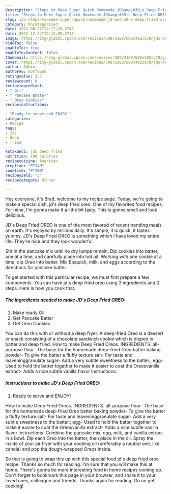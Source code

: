 ```yaml
---
description: "Steps to Make Super Quick Homemade JD&amp;#39;s Deep Fried OREO"
title: "Steps to Make Super Quick Homemade JD&amp;#39;s Deep Fried OREO"
slug: 135-steps-to-make-super-quick-homemade-jd-and-39-s-deep-fried-oreo
category: Uncategorized
date: 2022-08-23T22:17:28.274Z
date: 2022-12-24T19:13:09.371Z
image: https://img-global.cpcdn.com/recipes/50973188/680x482cq70/jds-deep-fried-oreo-recipe-main-photo.jpg
hideToc: false
enableToc: true
enableTocContent: false
thumbnail: https://img-global.cpcdn.com/recipes/50973188/680x482cq70/jds-deep-fried-oreo-recipe-main-photo.jpg
cover: https://img-global.cpcdn.com/recipes/50973188/680x482cq70/jds-deep-fried-oreo-recipe-main-photo.jpg
author: Admin
authorAv: notfound
ratingvalue: 3.7
reviewcount: 8
recipeingredient:
- " Oil"
- " Pancake Batter"
- " Oreo Cookies"
recipeinstructions:

- "Ready to serve and ENJOY!"
categories:
- Recipe
tags:
- jds
- deep
- fried

katakunci: jds deep fried 
nutrition: 198 calories
recipecuisine: American
preptime: "PT34M"
cooktime: "PT40M"
recipeyield: "3"
recipecategory: Dinner

---
```



Hey everyone, it's Brad, welcome to my recipe page. Today, we're going to make a special dish, jd&#39;s deep fried oreo. One of my favorites food recipes. For mine, I'm gonna make it a little bit tasty. This is gonna smell and look delicious.

JD&#39;s Deep Fried OREO is one of the most favored of recent trending meals on earth. It's enjoyed by millions daily. It's simple, it is quick, it tastes yummy. JD&#39;s Deep Fried OREO is something which I have loved my entire life. They're nice and they look wonderful.

Stir in the pancake mix until no dry lumps remain. Dip cookies into batter, one at a time, and carefully place into hot oil. Working with one cookie at a time, dip Oreo into batter. Mix Bisquick, milk, and eggs according to the directions for pancake batter.


To get started with this particular recipe, we must first prepare a few components. You can have jd&#39;s deep fried oreo using 3 ingredients and 0 steps. Here is how you cook that.

<!--inarticleads1-->

##### The ingredients needed to make JD&#39;s Deep Fried OREO:

1. Make ready  Oil
1. Get  Pancake Batter
1. Get  Oreo Cookies


You can do this with or without a deep fryer. A deep-fried Oreo is a dessert or snack consisting of a chocolate sandwich cookie which is dipped in batter and deep fried. How to make Deep Fried Oreos. INGREDIENTS. all-purpose flour- The base for the homemade deep-fried Oreo batter baking powder- To give the batter a fluffy texture.salt- For taste and leaveninggranulate sugar- Add a very subtle sweetness to the batter.; egg- Used to hold the batter together to make it easier to coat the Oreosvanilla extract- Adds a nice subtle vanilla flavor Instructions. 

<!--inarticleads2-->

##### Instructions to make JD&#39;s Deep Fried OREO:


1. Ready to serve and ENJOY!

How to make Deep Fried Oreos. INGREDIENTS. all-purpose flour- The base for the homemade deep-fried Oreo batter baking powder- To give the batter a fluffy texture.salt- For taste and leaveninggranulate sugar- Add a very subtle sweetness to the batter.; egg- Used to hold the batter together to make it easier to coat the Oreosvanilla extract- Adds a nice subtle vanilla flavor Instructions. Combine the pancake mix, egg, milk, and vanilla extract in a bowl. Dip each Oreo into the batter, then place in the oil. Spray the inside of your air fryer with your cooking oil (preferably a neutral one, like canola) and pop the dough-wrapped Oreos inside. 

So that is going to wrap this up with this special food jd&#39;s deep fried oreo recipe. Thanks so much for reading. I'm sure that you will make this at home. There's gonna be more interesting food in home recipes coming up. Don't forget to bookmark this page in your browser, and share it to your loved ones, colleague and friends. Thanks again for reading. Go on get cooking!
